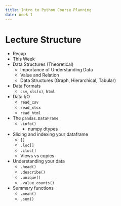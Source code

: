 ```yaml
---
title: Intro to Python Course Planning
date: Week 1
---
```



# Lecture Structure

- Recap
- This Week
- Data Structures (Theoretical)
    - Importance of Understanding Data
    - Value and Relation
    - Data Structures (Graph, Hierarchical, Tabular)
- Data Formats
    - `csv`, `xls(x)`, `html`
- Data I/O
    - `read_csv`
    - `read_xlsx`
    - `read_html`
- The `pandas.DataFrame`
    - `.info()`
        - numpy dtypes
- Slicing and indexing your dataframe
    - `[]`
    - `.loc[]`
    - `.iloc[]`
    - Views vs copies
- Understanding your data
    - `.head()`
    - `.describe()`
    - `.unique()`
    - `.value_counts()`
- Summary functions
    - `.mean()`
    - `.sum()`
